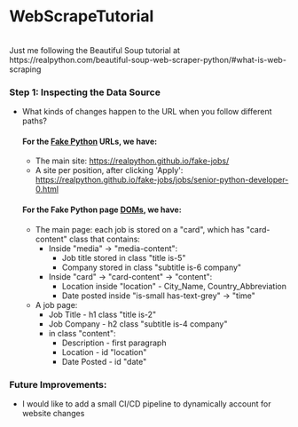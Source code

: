 # WebScrapeTutorial
<br>
Just me following the Beautiful Soup tutorial at https://realpython.com/beautiful-soup-web-scraper-python/#what-is-web-scraping

### Step 1: Inspecting the Data Source
- What kinds of changes happen to the URL when you follow different paths?
    #### For the [Fake Python](https://realpython.github.io/fake-jobs/) URLs, we have:
  - The main site: https://realpython.github.io/fake-jobs/
  - A site per position, after clicking 'Apply': https://realpython.github.io/fake-jobs/jobs/senior-python-developer-0.html
    
  #### For the Fake Python page [DOMs](view-source:https://realpython.github.io/fake-jobs/), we have:
  - The main page: each job is stored on a "card", which has "card-content" class that contains:
    - Inside "media" → "media-content":
      - Job title stored in class "title is-5"
      - Company stored in class "subtitle is-6 company"
    - Inside "card" → "card-content" → "content":
      - Location inside "location" - City_Name, Country_Abbreviation
      - Date posted inside "is-small has-text-grey" → "time"
  - A job page:
    - Job Title - h1 class "title is-2"
    - Job Company - h2 class "subtitle is-4 company"
    - in class "content":
      - Description - first paragraph
      - Location - id "location"
      - Date Posted - id "date"


### Future Improvements:
- I would like to add a small CI/CD pipeline to dynamically account for website changes